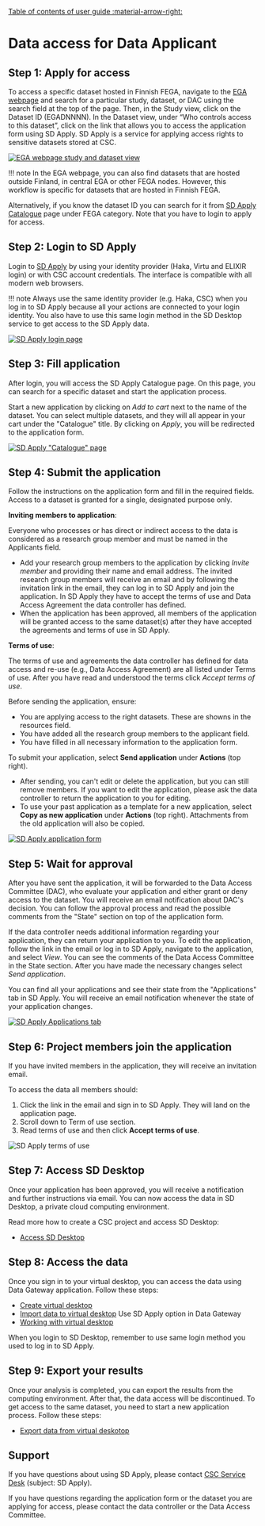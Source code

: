 [Table of contents of user guide :material-arrow-right:](sd-services-toc.md)

# Data access for Data Applicant

## Step 1: Apply for access

To access a specific dataset hosted in Finnish FEGA, navigate to the [EGA webpage](https://ega-archive.org/studies) and search for a particular study, dataset, or DAC using the search field at the top of the page. Then, in the Study view, click on the Dataset ID (EGADNNNN). In the Dataset view, under “Who controls access to this dataset”, click on the link that allows you to access the application form using SD Apply. SD Apply is a service for applying access rights to sensitive datasets stored at CSC. 

[![EGA webpage study and dataset view](images/fega/fega_search.png)](images/fega/fega_search.png)

!!! note
    In the EGA webpage, you can also find datasets that are hosted outside Finland, in central EGA or other FEGA nodes. However, this workflow is specific for datasets that are hosted in Finnish FEGA. 

Alternatively, if you know the dataset ID you can search for it from [SD Apply Catalogue](https://sd-apply.csc.fi/catalogue) page under FEGA category. Note that you have to login to apply for access.

## Step 2: Login to SD Apply

Login to [SD Apply](https://sd-apply.csc.fi) by using your identity provider (Haka, Virtu and ELIXIR login) or with CSC account credentials. The interface is compatible with all modern web browsers.

!!! note
    Always use the same identity provider (e.g. Haka, CSC) when you log in to SD Apply because all your actions are connected to your login identity. You also have to use this same login method in the SD Desktop service to get access to the SD Apply data.

[![SD Apply login page](images/apply/apply_login.png)](images/apply/apply_login.png)

## Step 3: Fill application

After login, you will access the SD Apply Catalogue page. On this page, you can search for a specific dataset and start the application process. 

Start a new application by clicking on *Add to cart* next to the name of the dataset. You can select multiple datasets, and they will all appear in your cart under the "Catalogue" title. By clicking on *Apply*, you will be redirected to the application form.

[![SD Apply "Catalogue" page](images/apply/apply_catalogue.png)](images/apply/apply_catalogue.png)

## Step 4: Submit the application

Follow the instructions on the application form and fill in the required fields. Access to a dataset is granted for a single, designated purpose only. 

**Inviting members to application**:

Everyone who processes or has direct or indirect access to the data is considered as a research group member and must be named in the Applicants field. 

- Add your research group members to the application by clicking *Invite member* and providing their name and email address. The invited research group members will receive an email and by following the invitation link in the email, they can log in to SD Apply and join the application. In SD Apply they have to accept the terms of use and Data Access Agreement the data controller has defined. 
- When the application has been approved, all members of the application will be granted access to the same dataset(s) after they have accepted the agreements and terms of use in SD Apply.

**Terms of use**: 

The terms of use and agreements the data controller has defined for data access and re-use (e.g., Data Access Agreement) are all listed under Terms of use. After you have read and understood the terms click *Accept terms of use*.

Before sending the application, ensure:

- You are applying access to the right datasets. These are showns in the resources field.
- You have added all the research group members to the applicant field.
- You have filled in all necessary information to the application form. 

To submit your application, select **Send application** under **Actions** (top right). 

 - After sending, you can't edit or delete the application, but you can still remove members. If you want to edit the application, please ask the data controller to return the application to you for editing. 
 - To use your past application as a template for a new application, select **Copy as new application** under **Actions** (top right). Attachments from the old application will also be copied.

[![SD Apply application form](images/apply/apply_application.png)](images/apply/apply_application.png)

## Step 5: Wait for approval

After you have sent the application, it will be forwarded to the Data Access Committee (DAC), who evaluate your application and either grant or deny access to the dataset. You will receive an email notification about DAC's decision. You can follow the approval process and read the possible comments from the "State" section on top of the application form. 

If the data controller needs additional information regarding your application, they can return your application to you. To edit the application, follow the link in the email or log in to SD Apply, navigate to the application, and select *View*. You can see the comments of the Data Access Committee in the State section. After you have made the necessary changes select *Send application*.

You can find all your applications and see their state from the "Applications" tab in SD Apply. You will receive an email notification whenever the state of your application changes.

[![SD Apply Applications tab](images/apply/apply_state.png)](images/apply/apply_state.png)

## Step 6: Project members join the application

If you have invited members in the application, they will receive an invitation email.

To access the data all members should:

1. Click the link in the email and sign in to SD Apply. They will land on the application page.
3. Scroll down to Term of use section.
4. Read terms of use and then click **Accept terms of use**.

![SD Apply terms of use](https://a3s.fi/docs-files/sensitive-data/SD_Apply/SD-Apply_Termsofuse.png)


## Step 7: Access SD Desktop

Once your application has been approved, you will receive a notification and further instructions via email. You can now access the data in SD Desktop, a private cloud computing environment. 

Read more how to create a CSC project and access SD Desktop:

* [Access SD Desktop](./sd-access.md)

## Step 8: Access the data

Once you sign in to your virtual desktop, you can access the data using Data Gateway application. Follow these steps:

* [Create virtual desktop](./sd-desktop-create.md)
* [Import data to virtual desktop](./sd-desktop-access.md) Use SD Apply option in Data Gateway
* [Working with virtual desktop](./sd-desktop-working.md)

When you login to SD Desktop, remember to use same login method you used to log in to SD Apply. 

## Step 9: Export your results

Once your analysis is completed, you can export the results from the computing environment. After that, the data access will be discontinued. To get access to the same dataset, you need to start a new application process. Follow these steps:

* [Export data from virtual deskotop](./sd-desktop-export.md)

## Support

If you have questions about using SD Apply, please contact [CSC Service Desk](../../support/contact.md) (subject: SD Apply).

If you have questions regarding the application form or the dataset you are applying for access, please contact the data controller or the Data Access Committee.

